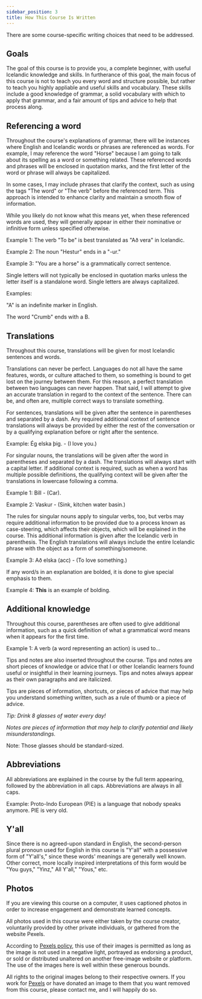 ```yaml
---
sidebar_position: 3
title: How This Course Is Written
---
```


There are some course-specific writing choices that need to be addressed.

## Goals

The goal of this course is to provide you, a complete beginner, with useful Icelandic knowledge and skills. In furtherance of this goal, the main focus of this course is not to teach you every word and structure possible, but rather to teach you highly appliable and useful skills and vocabulary. These skills include a good knowledge of grammar, a solid vocabulary with which to apply that grammar, and a fair amount of tips and advice to help that process along.

## Referencing a word

Throughout the course's explanations of grammar, there will be instances where English and Icelandic words or phrases are referenced as words. For example, I may reference the word "Horse" because I am going to talk about its spelling as a word or something related. These referenced words and phrases will be enclosed in quotation marks, and the first letter of the word or phrase will always be capitalized.


In some cases, I may include phrases that clarify the context, such as using the tags "The word" or "The verb" before the referenced term. This approach is intended to enhance clarity and maintain a smooth flow of information.


While you likely do not know what this means yet, when these referenced words are used, they will generally appear in either their nominative or infinitive form unless specified otherwise.


Example 1: The verb "To be" is best translated as "Að vera" in Icelandic.

Example 2: The noun "Hestur" ends in a "-ur."

Example 3: "You are a horse" is a grammatically correct sentence.


Single letters will not typically be enclosed in quotation marks unless the letter itself is a standalone word. Single letters are always capitalized.


Examples:

"A" is an indefinite marker in English.

The word "Crumb" ends with a B.

## Translations

Throughout this course, translations will be given for most Icelandic sentences and words.


Translations can never be perfect. Languages do not all have the same features, words, or culture attached to them, so something is bound to get lost on the journey between them. For this reason, a perfect translation between two languages can never happen. That said, I will attempt to give an accurate translation in regard to the context of the sentence. There can be, and often are, multiple correct ways to translate something.


For sentences, translations will be given after the sentence in parentheses and separated by a dash. Any required additional context of sentence translations will always be provided by either the rest of the conversation or by a qualifying explanation before or right after the sentence.


Example: Ég elska þig. - (I love you.)


For singular nouns, the translations will be given after the word in parentheses and separated by a dash. The translations will always start with a capital letter. If additional context is required, such as when a word has multiple possible definitions, the qualifying context will be given after the translations in lowercase following a comma.


Example 1: Bíll - (Car).

Example 2: Vaskur - (Sink, kitchen water basin.)


The rules for singular nouns apply to singular verbs, too, but verbs may require additional information to be provided due to a process known as case-steering, which affects their objects, which will be explained in the course. This additional information is given after the Icelandic verb in parenthesis. The English translations will always include the entire Icelandic phrase with the object as a form of something/someone.


Example 3: Að elska (acc) - (To love something.)


If any word/s in an explanation are bolded, it is done to give special emphasis to them.


Example 4: **This** is an example of bolding.

## Additional knowledge

Throughout this course, parentheses are often used to give additional information, such as a quick definition of what a grammatical word means when it appears for the first time.


Example 1: A verb (a word representing an action) is used to...


Tips and notes are also inserted throughout the course. Tips and notes are short pieces of knowledge or advice that I or other Icelandic learners found useful or insightful in their learning journeys. Tips and notes always appear as their own paragraphs and are italicized.


Tips are pieces of information, shortcuts, or pieces of advice that may help you understand something written, such as a rule of thumb or a piece of advice.


*Tip: Drink 8 glasses of water every day!*


*Notes are pieces of information that may help to clarify potential and likely misunderstandings.*


Note: Those glasses should be standard-sized.

## Abbreviations

All abbreviations are explained in the course by the full term appearing, followed by the abbreviation in all caps. Abbreviations are always in all caps.


Example: Proto-Indo European (PIE) is a language that nobody speaks anymore. PIE is very old.

## Y'all

Since there is no agreed-upon standard in English, the second-person plural pronoun used for English in this course is "Y'all" with a possessive form of "Y'all's," since these words' meanings are generally well known. Other correct, more locally inspired interpretations of this form would be "You guys," "Yinz," All Y'all," "Yous," etc.

## Photos

If you are viewing this course on a computer, it uses captioned photos in order to increase engagement and demonstrate learned concepts.


All photos used in this course were either taken by the course creator, voluntarily provided by other private individuals, or gathered from the website Pexels.


According to [Pexels policy](https://www.pexels.com/license/), this use of their images is permitted as long as the image is not used in a negative light, portrayed as endorsing a product, or sold or distributed unaltered on another free-image website or platform. The use of the images here is well within these generous bounds.


All rights to the original images belong to their respective owners. If you work for [Pexels](https://www.pexels.com/) or have donated an image to them that you want removed from this course, please contact me, and I will happily do so.
